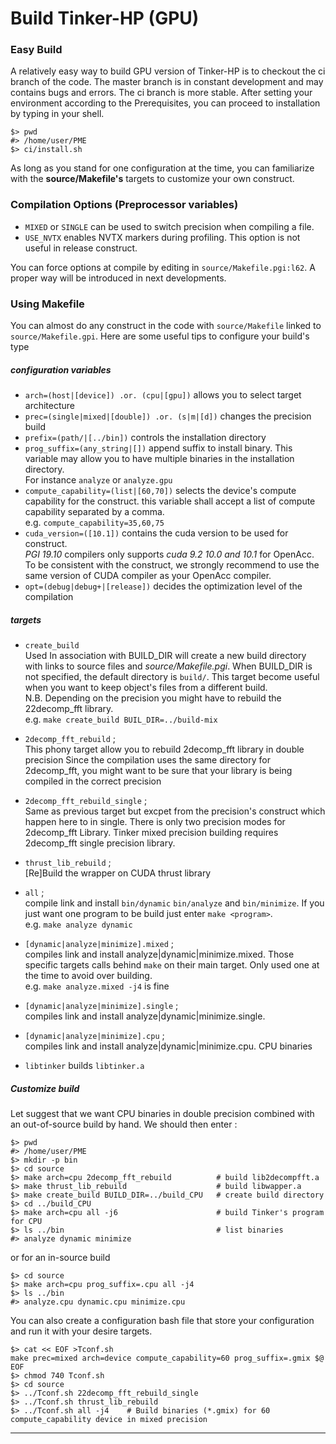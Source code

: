 # Build Tinker-HP (GPU)

### Easy Build
A relatively easy way to build GPU version of Tinker-HP is to checkout the ci branch of the code. The master branch is in constant development and may contains bugs and errors. The ci branch is more stable. After setting your environment according to the Prerequisites, you can proceed to installation by typing in your shell.
```
$> pwd
#> /home/user/PME
$> ci/install.sh
```

As long as you stand for one configuration at the time, you can familiarize with the __source/Makefile's__ targets to customize your own construct.

### Compilation Options (Preprocessor variables)
   - `MIXED` or `SINGLE` can be used to switch precision when compiling a file.
   - `USE_NVTX` enables NVTX markers during profiling. This option is not useful in release construct.

You can force options at compile by editing in `source/Makefile.pgi:l62`. A proper way will be introduced in next developments.

### Using Makefile
You can almost do any construct in the code with `source/Makefile` linked to `source/Makefile.gpi`. Here are some useful tips to configure your build's type

##### configuration variables

  - `arch=(host|[device]) .or. (cpu|[gpu])` allows you to select target architecture
  - `prec=(single|mixed|[double]) .or. (s|m|[d])` changes the precision build
  - `prefix=(path/|[../bin])` controls the installation directory
  - `prog_suffix=(any_string|[])` append suffix to install binary. This variable may allow you to have multiple binaries in the installation directory.  
  For instance `analyze` or `analyze.gpu`
  - `compute_capability=(list|[60,70])` selects the device's compute capability for the construct. this variable shall accept a list of compute capability separated by a comma.  
  e.g. `compute_capability=35,60,75`
  - `cuda_version=([10.1])` contains the cuda version to be used for construct.  
    _PGI 19.10_ compilers only supports _cuda 9.2 10.0 and 10.1_ for OpenAcc. To be consistent with the construct, we strongly recommend to use the same version of CUDA compiler as your OpenAcc compiler.
  - `opt=(debug|debug+|[release])` decides the optimization level of the compilation

##### targets

  - `create_build`  
    Used In association with BUILD_DIR will create a new build directory
    with links to source files and _source/Makefile.pgi_. When BUILD_DIR is not specified, the default directory is `build/`. This target become useful when you want to keep object's files from a different build.  
    N.B. Depending on the precision you might have to rebuild the 22decomp_fft library.  
    e.g.  `make create_build BUIL_DIR=../build-mix`

  - `2decomp_fft_rebuild` ;  
    This phony target allow you to rebuild 2decomp_fft library in double precision
    Since the compilation uses the same directory for 2decomp_fft, you might want to
    be sure that your library is being compiled in the correct precision

  - `2decomp_fft_rebuild_single` ;  
    Same as previous target but excpet from the precision's construct which happen here to in single. There is only two precision modes for 2decomp_fft Library. Tinker mixed precision building requires 2decomp_fft single precision library.

  - `thrust_lib_rebuild` ;  
    [Re]Build the wrapper on CUDA thrust library

  - `all` ;  
    compile link and install `bin/dynamic` `bin/analyze` and `bin/minimize`. If you just want one program to be build just enter `make <program>`.  
    e.g. `make analyze dynamic`

  - `[dynamic|analyze|minimize].mixed` ;  
    compiles link and install analyze|dynamic|minimize.mixed. Those specific targets calls behind `make` on their main target. Only used one at the time to avoid over building.  
    e.g. `make analyze.mixed -j4` is fine

  - `[dynamic|analyze|minimize].single` ;  
    compiles link and install analyze|dynamic|minimize.single.

  - `[dynamic|analyze|minimize].cpu` ;  
    compiles link and install analyze|dynamic|minimize.cpu. CPU binaries

  - `libtinker` builds `libtinker.a`


##### Customize build
Let suggest that we want CPU binaries in double precision combined with an out-of-source build by hand. We should then enter :
```
$> pwd
#> /home/user/PME
$> mkdir -p bin
$> cd source
$> make arch=cpu 2decomp_fft_rebuild          # build lib2decompfft.a
$> make thrust_lib_rebuild                    # build libwapper.a
$> make create_build BUILD_DIR=../build_CPU   # create build directory
$> cd ../build_CPU
$> make arch=cpu all -j6                      # build Tinker's program for CPU
$> ls ../bin                                  # list binaries
#> analyze dynamic minimize
```
or for an in-source build
```
$> cd source
$> make arch=cpu prog_suffix=.cpu all -j4
$> ls ../bin
#> analyze.cpu dynamic.cpu minimize.cpu
```

You can also create a configuration bash file that store your configuration and run it with your desire targets.  
```
$> cat << EOF >Tconf.sh
make prec=mixed arch=device compute_capability=60 prog_suffix=.gmix $@
EOF
$> chmod 740 Tconf.sh
$> cd source
$> ../Tconf.sh 22decomp_fft_rebuild_single
$> ../Tconf.sh thrust_lib_rebuild
$> ../Tconf.sh all -j4    # Build binaries (*.gmix) for 60 compute_capability device in mixed precision
```
_______________________________
